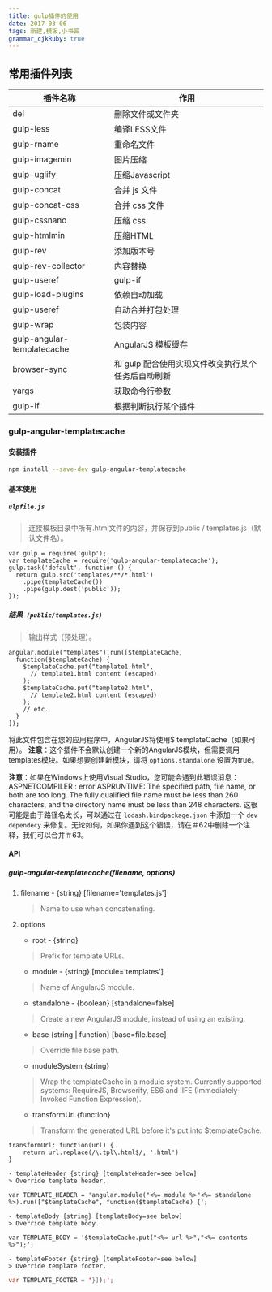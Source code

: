 ```yaml
---
title: gulp插件的使用
date: 2017-03-06
tags: 新建,模板,小书匠
grammar_cjkRuby: true
---
```


## 常用插件列表
| 插件名称                   | 作用                                               |
| -------------------------- | -------------------------------------------------- |
| del                        | 删除文件或文件夹                                   |
| gulp-less                  | 编译LESS文件                                       |
| gulp-rname                 | 重命名文件                                         |
| gulp-imagemin              | 图片压缩                                           |
| gulp-uglify                | 压缩Javascript                                     |
| gulp-concat                | 合并 js 文件                                       |
| gulp-concat-css            | 合并 css 文件                                      |
| gulp-cssnano               | 压缩 css                                           |
| gulp-htmlmin               | 压缩HTML                                           |
| gulp-rev                   | 添加版本号                                         |
| gulp-rev-collector         | 内容替换                                           |
| gulp-useref                | gulp-if                                            |
| gulp-load-plugins          | 依赖自动加载                                       |
| gulp-useref                | 自动合并打包处理                                   |
| gulp-wrap                  | 包装内容                                           |
| gulp-angular-templatecache | AngularJS 模板缓存                                 |
| browser-sync               | 和 gulp 配合使用实现文件改变执行某个任务后自动刷新 |
| yargs                      | 获取命令行参数                                     |
| gulp-if                    | 根据判断执行某个插件                               |
<!--more-->
### gulp-angular-templatecache
#### 安装插件
```bash
npm install --save-dev gulp-angular-templatecache
```
#### 基本使用
##### `ulpfile.js`
> 连接模板目录中所有.html文件的内容，并保存到public / templates.js（默认文件名）。
```javascript?linenums
var gulp = require('gulp');
var templateCache = require('gulp-angular-templatecache');
gulp.task('default', function () {
  return gulp.src('templates/**/*.html')
    .pipe(templateCache())
    .pipe(gulp.dest('public'));
});
```

##### 结果` (public/templates.js)`
> 输出样式（预处理）。
```javascript?linenums
angular.module("templates").run([$templateCache,
  function($templateCache) {
    $templateCache.put("template1.html",
      // template1.html content (escaped) 
    );
    $templateCache.put("template2.html",
      // template2.html content (escaped) 
    );
    // etc. 
  }
]);
```
将此文件包含在您的应用程序中，AngularJS将使用$ templateCache（如果可用）。
**注意**：这个插件不会默认创建一个新的AngularJS模块，但需要调用templates模块。如果想要创建新模块，请将 `options.standalone` 设置为true。

**注意**：如果在Windows上使用Visual Studio，您可能会遇到此错误消息：ASPNETCOMPILER : error ASPRUNTIME: The specified path, file name, or both are too long. The fully qualified file name must be less than 260 characters, and the directory name must be less than 248 characters.
这很可能是由于路径名太长，可以通过在 `lodash.bindpackage.json` 中添加一个 `dev dependecy` 来修复。无论如何，如果你遇到这个错误，请在＃62中删除一个注释，我们可以合并＃63。
 #### API
##### gulp-angular-templatecache(filename, options)

1. filename - {string} [filename='templates.js']
	> Name to use when concatenating.
2. options
	- root - {string}
	> Prefix for template URLs.

	- module - {string} [module='templates']
	> Name of AngularJS module.

	- standalone - {boolean} [standalone=false]
	> Create a new AngularJS module, instead of using an existing.

	- base {string | function} [base=file.base]
	> Override file base path.

	- moduleSystem {string}
	> Wrap the templateCache in a module system. Currently supported systems: RequireJS, Browserify, ES6 and IIFE (Immediately-Invoked Function Expression).

	- transformUrl {function}
	> Transform the generated URL before it's put into $templateCache. 
```javascript?linenums
transformUrl: function(url) {
    return url.replace(/\.tpl\.html$/, '.html')
}
```
	- templateHeader {string} [templateHeader=see below]
	> Override template header. 
```javascript?linenums
var TEMPLATE_HEADER = 'angular.module("<%= module %>"<%= standalone %>).run(["$templateCache", function($templateCache) {';
```
	- templateBody {string} [templateBody=see below]
	> Override template body. 
```javascript?linenums
var TEMPLATE_BODY = '$templateCache.put("<%= url %>","<%= contents %>");'; 
```
	- templateFooter {string} [templateFooter=see below]
	> Override template footer.
```java
var TEMPLATE_FOOTER = '}]);';
```